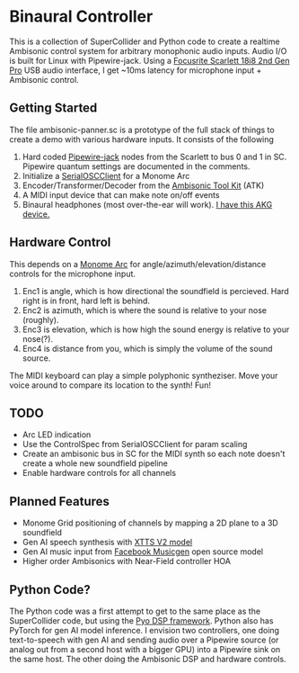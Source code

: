 # Binaural Controller

This is a collection of SuperCollider and Python code to create a realtime Ambisonic control system for arbitrary monophonic audio inputs. Audio I/O is built for Linux with Pipewire-jack. Using a [Focusrite Scarlett 18i8 2nd Gen Pro](https://downloads.focusrite.com/focusrite/scarlett-2nd-gen/scarlett-18i8-2nd-gen) USB audio interface, I get ~10ms latency for microphone input + Ambisonic control.

## Getting Started

The file ambisonic-panner.sc is a prototype of the full stack of things to create a demo with various hardware inputs. It consists of the following

1. Hard coded [Pipewire-jack](https://gitlab.freedesktop.org/pipewire/pipewire/-/wikis/Config-JACK#general) nodes from the Scarlett to bus 0 and 1 in SC. Pipewire quantum settings are documented in the comments.
2. Initialize a [SerialOSCClient](https://github.com/antonhornquist/SerialOSCClient-sc) for a Monome Arc
3. Encoder/Transformer/Decoder from the [Ambisonic Tool Kit](https://www.ambisonictoolkit.net/documentation/supercollider/) (ATK)
4. A MIDI input device that can make note on/off events
5. Binaural headphones (most over-the-ear will work). [I have this AKG device.](https://www.akg.com/headphones/professional-headphones/K553MkII.html)

## Hardware Control

This depends on a [Monome Arc](https://monome.org/docs/arc/) for angle/azimuth/elevation/distance controls for the microphone input.

1. Enc1 is angle, which is how directional the soundfield is percieved. Hard right is in front, hard left is behind.
2. Enc2 is azimuth, which is where the sound is relative to your nose (roughly).
3. Enc3 is elevation, which is how high the sound energy is relative to your nose(?).
4. Enc4 is distance from you, which is simply the volume of the sound source.

The MIDI keyboard can play a simple polyphonic syntheziser. Move your voice around to compare its location to the synth! Fun!

## TODO

* Arc LED indication
* Use the ControlSpec from SerialOSCClient for param scaling
* Create an ambisonic bus in SC for the MIDI synth so each note doesn't create a whole new soundfield pipeline
* Enable hardware controls for all channels

## Planned Features

* Monome Grid positioning of channels by mapping a 2D plane to a 3D soundfield
* Gen AI speech synthesis with [XTTS V2 model](https://github.com/lazzarello/TTS)
* Gen AI music input from [Facebook Musicgen](https://huggingface.co/facebook/musicgen-small) open source model
* Higher order Ambisonics with Near-Field controller HOA

## Python Code?

The Python code was a first attempt to get to the same place as the SuperCollider code, but using the [Pyo DSP framework](https://github.com/belangeo/pyo). Python also has PyTorch for gen AI model inference. I envision two controllers, one doing text-to-speech with gen AI and sending audio over a Pipewire source (or analog out from a second host with a bigger GPU) into a Pipewire sink on the same host. The other doing the Ambisonic DSP and hardware controls.
